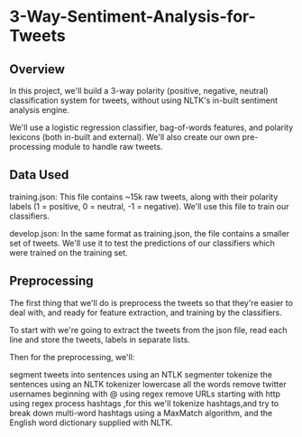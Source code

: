 # 3-Way-Sentiment-Analysis-for-Tweets
## Overview
In this project, we'll build a 3-way polarity (positive, negative, neutral) classification system for tweets, without using NLTK's in-built sentiment analysis engine.

We'll use a logistic regression classifier, bag-of-words features, and polarity lexicons (both in-built and external). We'll also create our own pre-processing module to handle raw tweets.

## Data Used
training.json: This file contains ~15k raw tweets, along with their polarity labels (1 = positive, 0 = neutral, -1 = negative). We'll use this file to train our classifiers.

develop.json: In the same format as training.json, the file contains a smaller set of tweets. We'll use it to test the predictions of our classifiers which were trained on the training set.

## Preprocessing
The first thing that we'll do is preprocess the tweets so that they're easier to deal with, and ready for feature extraction, and training by the classifiers.

To start with we're going to extract the tweets from the json file, read each line and store the tweets, labels in separate lists.

Then for the preprocessing, we'll:

segment tweets into sentences using an NTLK segmenter
tokenize the sentences using an NLTK tokenizer
lowercase all the words
remove twitter usernames beginning with @ using regex
remove URLs starting with http using regex
process hashtags ,for this we'll tokenize hashtags,and try to break down multi-word hashtags using a MaxMatch algorithm, and the English word dictionary supplied with NLTK.
